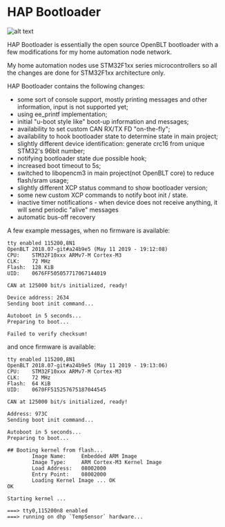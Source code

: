# HAP Bootloader

![alt text](https://api.travis-ci.org/ubis/hap-bootloader.svg?branch=develop)

HAP Bootloader is essentially the open source OpenBLT bootloader with a few modifications
for my home automation node network.

My home automation nodes use STM32F1xx series microcontrollers so all the changes are
done for STM32F1xx architecture only.

HAP Bootloader contains the following changes:
* some sort of console support, mostly printing messages and other information, input is not supported yet;
* using ee_printf implementation;
* initial "u-boot style like" boot-up information and messages;
* availability to set custom CAN RX/TX FD "on-the-fly";
* availability to hook bootloader state to determine state in main project;
* slightly different device identification: generate crc16 from unique STM32's 96bit number;
* notifying bootloader state due possible hook;
* increased boot timeout to 5s;
* switched to libopencm3 in main project(not OpenBLT core) to reduce flash/sram usage;
* slightly different XCP status command to show bootloader version;
* some new custom XCP commands to notify boot init / state.
* inactive timer notifications - when device does not receive anything, it will send periodic "alive" messages
* automatic bus-off recovery

A few example messages, when no firmware is available:
```
tty enabled 115200,8N1
OpenBLT 2018.07-git#a24b9e5 (May 11 2019 - 19:12:08)
CPU:    STM32F10xxx ARMv7-M Cortex-M3
CLK:    72 MHz
Flash:  128 KiB
UID:    0676FF505057717067144019

CAN at 125000 bit/s initialized, ready!

Device address: 2634
Sending boot init command...

Autoboot in 5 seconds...
Preparing to boot...

Failed to verify checksum!
```

and once firmware is available:

```
tty enabled 115200,8N1
OpenBLT 2018.07-git#a24b9e5 (May 11 2019 - 19:13:06)
CPU:    STM32F10xxx ARMv7-M Cortex-M3
CLK:    72 MHz
Flash:  64 KiB
UID:    0670FF515257675187044545

CAN at 125000 bit/s initialized, ready!

Address: 973C
Sending boot init command...

Autoboot in 5 seconds...
Preparing to boot...

## Booting kernel from flash...
        Image Name:     Embedded ARM Image
        Image Type:     ARM Cortex-M3 Kernel Image
        Load Address:   08002000
        Entry Point:    08002000
        Loading Kernel Image ... OK
OK

Starting kernel ...

===> tty0,115200n8 enabled
===> running on dhp `TempSensor` hardware...
```
